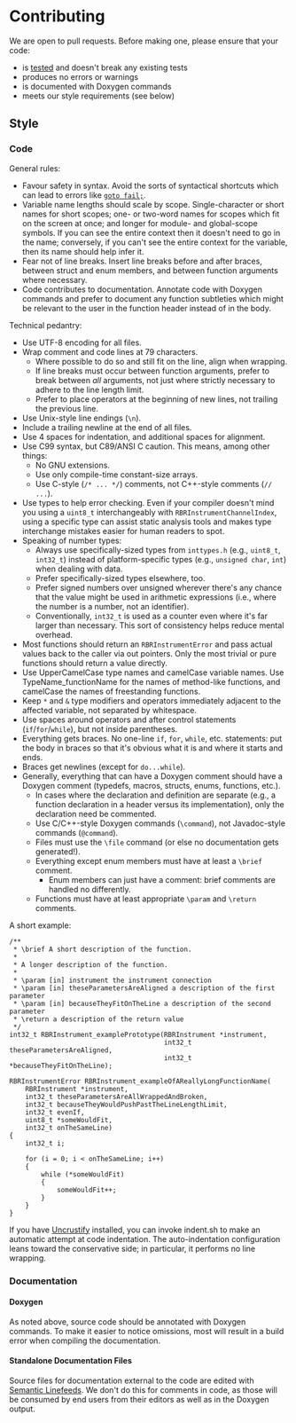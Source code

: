 # Contributing

We are open to pull requests.
Before making one,
please ensure that your code:

* is [tested] and doesn't break any existing tests
* produces no errors or warnings
* is documented with Doxygen commands
* meets our style requirements (see below)

[tested]: tests.md

## Style

### Code

General rules:

* Favour safety in syntax.
  Avoid the sorts of syntactical shortcuts
  which can lead to errors like [`goto fail;`][goto-fail].
* Variable name lengths should scale by scope.
  Single-character or short names for short scopes;
  one- or two-word names for scopes
  which fit on the screen at once;
  and longer for module- and global-scope symbols.
  If you can see the entire context
  then it doesn't need to go in the name;
  conversely, if you can't see
  the entire context for the variable,
  then its name should help infer it.
* Fear not of line breaks.
  Insert line breaks before and after braces,
  between struct and enum members,
  and between function arguments
  where necessary.
* Code contributes to documentation.
  Annotate code with Doxygen commands
  and prefer to document any function subtleties
  which might be relevant to the user
  in the function header instead of
  in the body.

Technical pedantry:

* Use UTF-8 encoding for all files.
* Wrap comment and code lines at 79 characters.
  * Where possible to do so
    and still fit on the line,
    align when wrapping.
  * If line breaks must occur between function arguments,
    prefer to break between _all_ arguments,
    not just where strictly necessary
    to adhere to the line length limit.
  * Prefer to place operators
    at the beginning of new lines,
    not trailing the previous line.
* Use Unix-style line endings (`\n`).
* Include a trailing newline
  at the end of all files.
* Use 4 spaces for indentation,
  and additional spaces for alignment.
* Use C99 syntax,
  but C89/ANSI C caution.
  This means, among other things:
  * No GNU extensions.
  * Use only compile-time constant-size arrays.
  * Use C-style (`/* ... */`) comments,
    not C++-style comments (`// ...`).
* Use types to help error checking.
  Even if your compiler doesn't mind you
  using a `uint8_t` interchangeably with `RBRInstrumentChannelIndex`,
  using a specific type can assist static analysis tools
  and makes type interchange mistakes easier
  for human readers to spot.
* Speaking of number types:
  * Always use specifically-sized types from `inttypes.h`
    (e.g., `uint8_t`, `int32_t`)
    instead of platform-specific types
    (e.g., `unsigned char`, `int`)
    when dealing with data.
  * Prefer specifically-sized types elsewhere, too.
  * Prefer signed numbers over unsigned
    wherever there's any chance that the value might be used
    in arithmetic expressions
    (i.e., where the number is a number,
    not an identifier).
  * Conventionally, `int32_t` is used as a counter
    even where it's far larger than necessary.
    This sort of consistency helps reduce mental overhead.
* Most functions should return an `RBRInstrumentError`
  and pass actual values back to the caller via out pointers.
  Only the most trivial or pure functions
  should return a value directly.
* Use UpperCamelCase type names
  and camelCase variable names.
  Use TypeName_functionName for the names
  of method-like functions,
  and camelCase the names
  of freestanding functions.
* Keep `*` and `&` type modifiers and operators
  immediately adjacent to the affected variable,
  not separated by whitespace.
* Use spaces around operators
  and after control statements (`if`/`for`/`while`),
  but not inside parentheses.
* Everything gets braces.
  No one-line `if`, `for`, `while`, etc. statements:
  put the body in braces
  so that it's obvious what it is
  and where it starts and ends.
* Braces get newlines
  (except for `do...while`).
* Generally, everything that can have a Doxygen comment
  should have a Doxygen comment
  (typedefs, macros, structs, enums, functions, etc.).
  * In cases where the declaration and definition are separate
    (e.g., a function declaration in a header
    versus its implementation),
    only the declaration need be commented.
  * Use C/C++-style Doxygen commands (`\​command`),
    not Javadoc-style commands (`@​command`).
  * Files must use the `\​file` command
    (or else no documentation gets generated!).
  * Everything except enum members
    must have at least a `\​brief` comment.
    * Enum members can just have a comment:
      brief comments are handled no differently.
  * Functions must have at least appropriate `\​param`
    and `\​return` comments.

A short example:

~~~{.c}
/*​*
 * \​brief A short description of the function.
 *
 * A longer description of the function.
 *
 * \param [in] instrument the instrument connection
 * \param [in] theseParametersAreAligned a description of the first parameter
 * \param [in] becauseTheyFitOnTheLine a description of the second parameter
 * \return a description of the return value
 */
int32_t RBRInstrument_examplePrototype(RBRInstrument *instrument,
                                       int32_t theseParametersAreAligned,
                                       int32_t *becauseTheyFitOnTheLine);

RBRInstrumentError RBRInstrument_exampleOfAReallyLongFunctionName(
    RBRInstrument *instrument,
    int32_t theseParametersAreAllWrappedAndBroken,
    int32_t becauseTheyWouldPushPastTheLineLengthLimit,
    int32_t evenIf,
    uint8_t *someWouldFit,
    int32_t onTheSameLine)
{
    int32_t i;

    for (i = 0; i < onTheSameLine; i++)
    {
        while (*someWouldFit)
        {
            someWouldFit++;
        }
    }
}
~~~

If you have [Uncrustify] installed,
you can invoke indent.sh
to make an automatic attempt
at code indentation.
The auto-indentation configuration
leans toward the conservative side;
in particular, it performs no line wrapping.

[goto-fail]: https://www.imperialviolet.org/2014/02/22/applebug.html
[ident]: https://git-scm.com/docs/gitattributes#__code_ident_code
[Uncrustify]: http://uncrustify.sourceforge.net/

### Documentation

#### Doxygen

As noted above, source code should be annotated
with Doxygen commands.
To make it easier to notice omissions,
most will result in a build error
when compiling the documentation.

#### Standalone Documentation Files

Source files for documentation external to the code
are edited with [Semantic Linefeeds].
We don't do this for comments in code,
as those will be consumed by end users from their editors
as well as in the Doxygen output.

[Semantic Linefeeds]: http://rhodesmill.org/brandon/2012/one-sentence-per-line/
